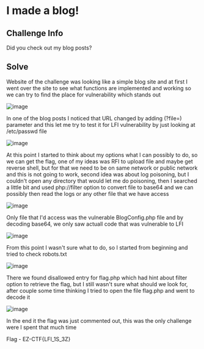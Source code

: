 # I made a blog! #

## Challenge Info ##
<p>Did you check out my blog posts?</p>

## Solve ## 
<p>Website of the challenge was looking like a simple blog site and at first I went over the site to see what functions are implemented and working so we can try to find the place for vulnerability which stands out</p>

![image](https://user-images.githubusercontent.com/85706972/167289143-e958f2f3-afbb-4584-a872-c95a04f6dbe1.png)

<p>In one of the blog posts I noticed that URL changed by adding (?file=) parameter and this let me try to test it for LFI vulnerability by just looking at 
  /etc/passwd file</p>
  
  ![image](https://user-images.githubusercontent.com/85706972/167289194-f5957418-5456-4b5d-87d9-6fc8571c4473.png)
  
  <p>At this point I started to think about my options what I can possibly to do, so we can get the flag, one of my ideas was RFI to upload file and maybe get
  reverse shell, but for that we need to be on same network or public network and this is not going to work, second idea was about log poisoning, but I couldn't 
  open any directory that would let me do poisoning, then I searched a little bit and used php://filter option to convert file to base64 and we can possibly then read the logs or any other file that we have access
  
![image](https://user-images.githubusercontent.com/85706972/167289328-663e9783-792b-4f18-82d4-f51dfe53fadb.png)

<p>Only file that I'd access was the vulnerable BlogConfig.php file and by decoding base64, we only saw actuall code that was vulnerable to LFI </p>

![image](https://user-images.githubusercontent.com/85706972/167289360-77c8b2ab-b7b5-4250-9efe-fa6b2694d7c8.png)

<p>From this point I wasn't sure what to do, so I started from beginning and tried to check robots.txt</p>

![image](https://user-images.githubusercontent.com/85706972/167289398-3dc9ba63-826d-444d-9bd3-035c92220369.png)

<p>There we found disallowed entry for flag.php which had hint about filter option to retrieve the flag, but I still wasn't sure what should we look for,
  after couple some time thinking I tried to open the file flag.php and went to decode it </p>
  
  ![image](https://user-images.githubusercontent.com/85706972/167289484-1f3264ad-5783-4e14-be74-ed304be89a3d.png)

<p>In the end it the flag was just commented out, this was the only challenge were I spent that much time</p>

Flag - EZ-CTF{LFI_1S_3Z}
  
